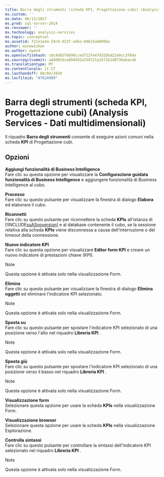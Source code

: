```yaml
---
title: Barra degli strumenti (scheda KPI, Progettazione cubi) (Analysis Services-Dati multidimensionali) | Microsoft Docs
ms.custom: ''
ms.date: 06/13/2017
ms.prod: sql-server-2014
ms.reviewer: ''
ms.technology: analysis-services
ms.topic: conceptual
ms.assetid: f21e1e4a-24c9-422f-a4be-84615a68095e
author: minewiskan
ms.author: owend
ms.openlocfilehash: c8c9d85f6890cced722fe47932bbd22e0cc3f8de
ms.sourcegitcommit: ad4d92dce894592a259721a1571b1d8736abacdb
ms.translationtype: MT
ms.contentlocale: it-IT
ms.lasthandoff: 08/04/2020
ms.locfileid: "87624999"
---
```

# <a name="toolbar-kpis-tab-cube-designer-analysis-services---multidimensional-data"></a>Barra degli strumenti (scheda KPI, Progettazione cubi) (Analysis Services - Dati multidimensionali)
  Il riquadro **Barra degli strumenti** consente di eseguire azioni comuni nella scheda **KPI** di Progettazione cubi.  
  
## <a name="options"></a>Opzioni  
 **Aggiungi funzionalità di Business Intelligence**  
 Fare clic su questa opzione per visualizzare la **Configurazione guidata funzionalità di Business Intelligence** e aggiungere funzionalità di Business Intelligence al cubo.  
  
 **Processo**  
 Fare clic su questo pulsante per visualizzare la finestra di dialogo **Elabora** ed elaborare il cubo.  
  
 **Riconnetti**  
 Fare clic su questo pulsante per riconnettere la scheda **KPIs** all'istanza di [!INCLUDE[ssASnoversion](../includes/ssasnoversion-md.md)] e al database contenente il cubo, se la sessione relativa alla scheda **KPIs** viene disconnessa a causa dell'interruzione o del timeout della connessione.  
  
 **Nuovo indicatore KPI**  
 Fare clic su questa opzione per visualizzare **Editor form KPI** e creare un nuovo indicatore di prestazioni chiave (KPI).  
  
> [!NOTE]  
>  Questa opzione è attivata solo nella visualizzazione Form.  
  
 **Elimina**  
 Fare clic su questo pulsante per visualizzare la finestra di dialogo **Elimina oggetti** ed eliminare l'indicatore KPI selezionato.  
  
> [!NOTE]  
>  Questa opzione è attivata solo nella visualizzazione Form.  
  
 **Sposta su**  
 Fare clic su questo pulsante per spostare l'indicatore KPI selezionato di una posizione verso l'alto nel riquadro **Libreria KPI** .  
  
> [!NOTE]  
>  Questa opzione è attivata solo nella visualizzazione Form.  
  
 **Sposta giù**  
 Fare clic su questo pulsante per spostare l'indicatore KPI selezionato di una posizione verso il basso nel riquadro **Libreria KPI** .  
  
> [!NOTE]  
>  Questa opzione è attivata solo nella visualizzazione Form.  
  
 **Visualizzazione form**  
 Selezionare questa opzione per usare la scheda **KPIs** nella visualizzazione Form.  
  
 **Visualizzazione browser**  
 Selezionare questa opzione per usare la scheda **KPIs** nella visualizzazione Esplorazione.  
  
 **Controlla sintassi**  
 Fare clic su questo pulsante per controllare la sintassi dell'indicatore KPI selezionato nel riquadro **Libreria KPI** .  
  
> [!NOTE]  
>  Questa opzione è attivata solo nella visualizzazione Form.  
  
  

